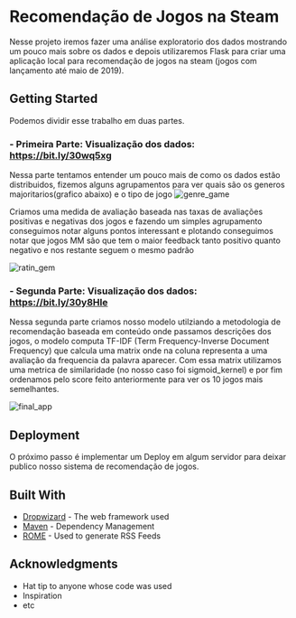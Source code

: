 # Recomendação de Jogos na Steam

Nesse projeto iremos fazer uma análise exploratorio dos dados mostrando um pouco mais sobre os dados e 
depois utilizaremos Flask para criar uma aplicação local para recomendação de jogos na steam (jogos com lançamento até maio de 2019).

## Getting Started

Podemos dividir esse trabalho em duas partes.

### - Primeira Parte: Visualização dos dados: **https://bit.ly/30wq5xg**

Nessa parte tentamos entender um pouco mais de como os dados estão distribuidos, fizemos alguns agrupamentos para ver quais são os generos majoritarios(grafico abaixo) e o tipo de jogo
![genre_game](https://user-images.githubusercontent.com/11478711/89564938-26baf480-d7f4-11ea-80f0-3a6cba7b6d2a.png)

Criamos uma medida de avaliação baseada nas taxas de avaliações positivas e negativas dos jogos e fazendo um simples agrupamento conseguimos notar alguns pontos interessant e 
plotando conseguimos notar que jogos MM são que tem o maior feedback tanto positivo quanto negativo e nos restante seguem o mesmo padrão

![ratin_gem](https://user-images.githubusercontent.com/11478711/89564387-54ec0480-d7f3-11ea-8129-9afba1331b1e.png)

### - Segunda Parte: Visualização dos dados: **https://bit.ly/30y8HIe**


Nessa segunda parte criamos nosso modelo utilziando a metodologia de recomendação baseada em conteúdo onde passamos descrições dos jogos, o modelo computa TF-IDF (Term Frequency-Inverse Document Frequency) 
que calcula uma matrix onde na coluna representa a uma avaliação da frequencia da palavra aparecer. Com essa matrix utilizamos uma metrica de similaridade (no nosso caso foi sigmoid_kernel) e por fim ordenamos pelo score feito anteriormente para ver os 10 jogos mais semelhantes. 


![final_app](https://user-images.githubusercontent.com/11478711/89566880-2ff99080-d7f7-11ea-928e-c60843044940.png)
## Deployment

O próximo passo é implementar um Deploy em algum servidor para deixar publico nosso sistema de recomendação de jogos.

## Built With

* [Dropwizard](http://www.dropwizard.io/1.0.2/docs/) - The web framework used
* [Maven](https://maven.apache.org/) - Dependency Management
* [ROME](https://rometools.github.io/rome/) - Used to generate RSS Feeds

## Acknowledgments

* Hat tip to anyone whose code was used
* Inspiration
* etc
